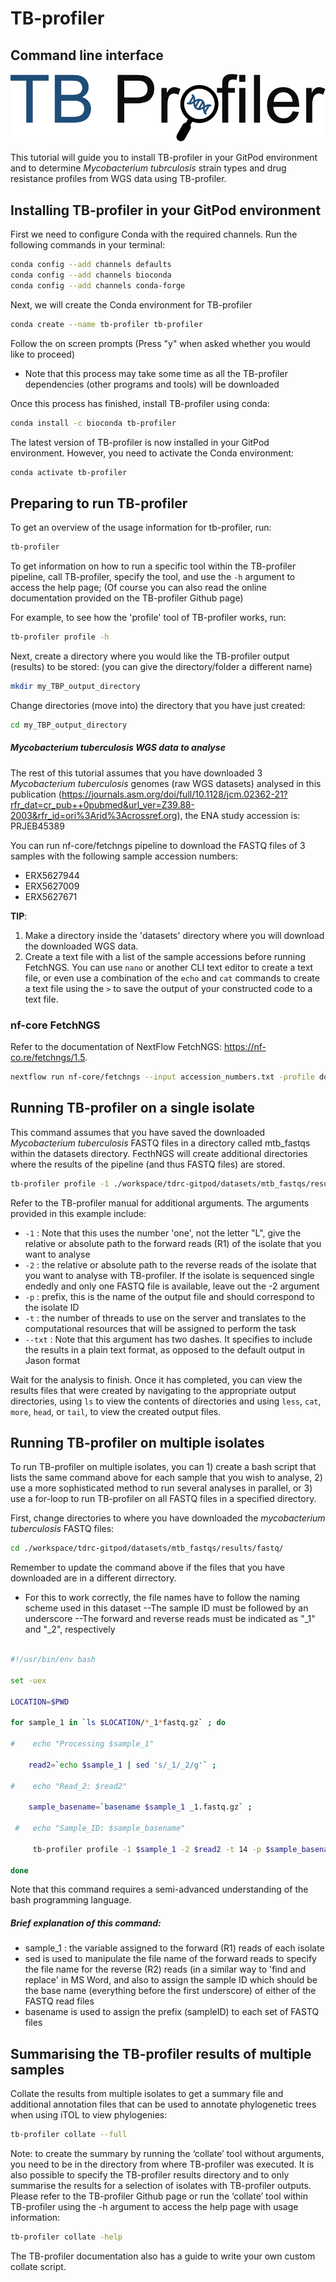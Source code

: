 # TB-profiler
## Command line interface

[![N|Solid](https://raw.githubusercontent.com/jodyphelan/jodyphelan_github_io_old/master/img/tb-profiler-logo-rectangle.png)](https://github.com/jodyphelan/TBProfiler)



This tutorial will guide you to install TB-profiler in your GitPod environment and to determine *Mycobacterium tubrculosis* strain types and drug resistance profiles from WGS data using TB-profiler. 



## Installing TB-profiler in your GitPod environment
First we need to configure Conda with the required channels. Run the following commands in your terminal:

```bash
conda config --add channels defaults
conda config --add channels bioconda
conda config --add channels conda-forge
```
Next, we will create the Conda environment for TB-profiler
```bash
conda create --name tb-profiler tb-profiler
```
Follow the on screen prompts (Press "y" when asked whether you would like to proceed)

- Note that this process may take some time as all the TB-profiler dependencies (other programs and tools) will be downloaded

Once this process has finished, install TB-profiler using conda: 

```bash
conda install -c bioconda tb-profiler
```

The latest version of TB-profiler is now installed in your GitPod environment. However, you need to activate the Conda environment: 

```bash
conda activate tb-profiler
```

## Preparing to run TB-profiler
To get an overview of the usage information for tb-profiler, run: 

```bash
tb-profiler
```

To get information on how to run a specific tool within the TB-profiler pipeline, call TB-profiler, specify the tool, and use the `-h` argument to access the help page; 
(Of course you can also read the online documentation provided on the TB-profiler Github page)

For example, to see how the 'profile' tool of TB-profiler works, run: 

```bash
tb-profiler profile -h
```

Next, create a directory where you would like the TB-profiler output (results) to be stored: 
(you can give the directory/folder a different name)

```bash
mkdir my_TBP_output_directory
```

Change directories (move into) the directory that you have just created: 

```bash
cd my_TBP_output_directory
```
##### *Mycobacterium tuberculosis* WGS data to analyse


The rest of this tutorial assumes that you have downloaded 3 *Mycobacterium tuberculosis* genomes (raw WGS datasets) analysed in this publication (https://journals.asm.org/doi/full/10.1128/jcm.02362-21?rfr_dat=cr_pub++0pubmed&url_ver=Z39.88-2003&rfr_id=ori%3Arid%3Acrossref.org), the ENA study accession is: PRJEB45389 

You can run nf-core/fetchngs pipeline to download the FASTQ files of 3 samples with the following sample accession numbers: 

- ERX5627944	
- ERX5627009	
- ERX5627671	


**TIP**: 
1) Make a directory inside the 'datasets' directory where you will download the downloaded WGS data. 
2) Create a text file with a list of the sample accessions before running FetchNGS. You can use `nano`  or another CLI text editor to create a text file, or even use a combination of the `echo` and `cat` commands to create a text file using the `>` to save the output of your constructed code to a text file. 

### nf-core FetchNGS

Refer to the documentation of NextFlow FetchNGS: https://nf-co.re/fetchngs/1.5.
```sh
nextflow run nf-core/fetchngs --input accession_numbers.txt -profile docker
```




## Running TB-profiler on a single isolate

This command assumes that you have saved the downloaded *Mycobacterium tuberculosis* FASTQ files in a directory called mtb_fastqs within the datasets directory. FecthNGS will create additional directories where the results of the pipeline (and thus FASTQ files) are stored. 

```bash
tb-profiler profile -1 ./workspace/tdrc-gitpod/datasets/mtb_fastqs/results/fastq/ERX5627009_ERR5987184_1.fastq.gz -2 /workspace/tdrc-gitpod/datasets/mtb_fastqs/results/fastq/ERX5627009_ERR5987184_2.fastq.gz -p ERX5627009 -t 12 --txt
```

Refer to the TB-profiler manual for additional arguments. The arguments provided in this example include: 

- `-1` : Note that this uses the number 'one', not the letter "L", give the relative or absolute path to the forward reads (R1) of the isolate that you want to analyse
- `-2` : the relative or absolute path to the reverse reads of the isolate that you want to analyse with TB-profiler. If the isolate is sequenced single endedly and only one FASTQ file is available, leave out the -2 argument
- `-p` : prefix, this is the name of the output file and should correspond to the isolate ID
- `-t` : the number of threads to use on the server and translates to the computational resources that will be assigned to perform the task
- `--txt` : Note that this argument has two dashes. It specifies to include the results in a plain text format, as opposed to the default output in Jason format

Wait for the analysis to finish. Once it has completed, you can view the results files that were created by navigating to the appropriate output directories, using `ls` to view the contents of directories and using `less`, `cat`, `more`, `head`, or `tail`, to view the created output files. 

## Running TB-profiler on multiple isolates 

To run TB-profiler on multiple isolates, you can 1) create a bash script that lists the same command above for each sample that you wish to analyse, 2) use a more sophisticated method to run several analyses in parallel, or 3) use a for-loop to run TB-profiler on all FASTQ files in a specified directory. 

First, change directories to where you have downloaded the *mycobacterium tuberculosis* FASTQ files:
```bash
cd ./workspace/tdrc-gitpod/datasets/mtb_fastqs/results/fastq/
```
Remember to update the command above if the files that you have downloaded are in a different dirrectory.  

- For this to work correctly, the file names have to follow the naming scheme used in this dataset
--The sample ID must be followed by an underscore
--The forward and reverse reads must be indicated as "_1" and "_2", respectively




```bash

#!/usr/bin/env bash

set -uex

LOCATION=$PWD

for sample_1 in `ls $LOCATION/*_1*fastq.gz` ; do

#    echo "Processing $sample_1"

    read2=`echo $sample_1 | sed 's/_1/_2/g'` ; 
    
#    echo "Read_2: $read2"
    
    sample_basename=`basename $sample_1 _1.fastq.gz` ;

 #   echo "Sample_ID: $sample_basename"
    
     tb-profiler profile -1 $sample_1 -2 $read2 -t 14 -p $sample_basename --txt; 

done
```
Note that this command requires a semi-advanced understanding of the bash programming language. 
##### Brief explanation of this command: 

- sample_1 : the variable assigned to the forward (R1) reads of each isolate
- sed is used to manipulate the file name of the forward reads to specify the file name for the reverse (R2) reads (in a similar way to 'find and replace' in MS Word, and also to assign the sample ID which should be the base name (everything before the first underscore) of either of the FASTQ read files
- basename is used to assign the prefix (sampleID) to each set of FASTQ files


## Summarising the TB-profiler results of multiple samples 

Collate the results from multiple isolates to get a summary file and additional annotation files that can be used to annotate phylogenetic trees when using iTOL to view phylogenies:

```bash
tb-profiler collate --full
```
Note: to create the summary by running the ‘collate’ tool without arguments, you need to be in the directory from where TB-profiler was executed. It is also possible to specify the TB-profiler results directory and to only summarise the results for a selection of isolates with TB-profiler outputs. Please refer to the TB-profiler Github page or run the ‘collate’ tool within TB-profiler using the -h argument to access the help page with usage information:

```bash
tb-profiler collate -help
```

The TB-profiler documentation also has a guide to write your own custom collate script. 


  

